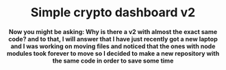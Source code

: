 <h1 align="center">Simple crypto dashboard v2</h1>

<h4 align="center">Now you might be asking: Why is there a v2 with almost the exact same code? and to that, I will answer that I have just recently got a new laptop and I was working on moving files and noticed that the ones with node modules took forever to move so I decided to make a new repository with the same code in order to save some time</h4>